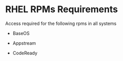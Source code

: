 # RHEL RPMs Requirements 

Access required for the following rpms in all systems

* BaseOS

* Appstream

* CodeReady

